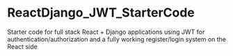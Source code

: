 # ReactDjango_JWT_StarterCode
Starter code for full stack React + Django applications using JWT for authentication/authorization and a fully working register/login system on the React side
